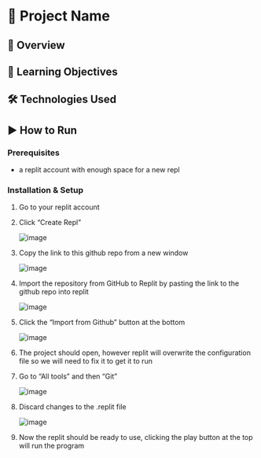 <!-- Look for these tags for where to make changes -->

# 📌 Project Name <!-- Project Name here -->

## 📝 Overview
<!-- A brief description of the project. Explain what it does, its purpose, and its key features. -->

## 🎯 Learning Objectives
<!--
- List the programming concepts or technologies covered in this project.
- Example: Loops, Functions, API calls, Object-Oriented Programming, etc.
-->

## 🛠️ Technologies Used
<!--
- Programming Language(s): Python, JavaScript, etc.
- Frameworks/Libraries: React, Flask, etc.
- Tools: Git, VS Code, etc.
-->

## ▶ How to Run

### Prerequisites
- a replit account with enough space for a new repl

### Installation & Setup
1. Go to your replit account
1. Click “Create Repl”
   
   ![image](https://github.com/user-attachments/assets/181af30d-5b61-4ca7-bb64-7232265006dd)

1. Copy the link to this github repo from a new window

   ![image](https://github.com/user-attachments/assets/cf72fb10-463c-4708-8b04-ad2d70698cbb)

1. Import the repository from GitHub to Replit by pasting the link to the github repo into replit

   ![image](https://github.com/user-attachments/assets/6d703f67-2bd9-47a3-9fec-be7637e02559)

1. Click the “Import from Github” button at the bottom

   ![image](https://github.com/user-attachments/assets/efbbbbee-bebb-4127-a667-fdcc5fea64ad)

1. The project should open, however replit will overwrite the configuration file so we will need to fix it to get it to run
1. Go to “All tools” and then “Git”

   ![image](https://github.com/user-attachments/assets/9fc21f34-a262-4365-8355-cf5a3db30e77)

1. Discard changes to the .replit file

   ![image](https://github.com/user-attachments/assets/ce476da8-cb99-462c-ba97-ea0ba8088424)

1. Now the replit should be ready to use, clicking the play button at the top will run the program
